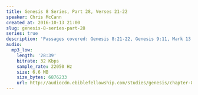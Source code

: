 ```yaml
---
title: Genesis 8 Series, Part 28, Verses 21-22
speaker: Chris McCann
created_at: 2016-10-13 21:00
slug: genesis-8-series-part-28
series: true
description: 'Passages covered: Genesis 8:21-22, Genesis 9:11, Mark 13:24, Luke 21:25,28.'
audio:
  mp3_low:
    length: '28:39'
    bitrate: 32 Kbps
    sample_rate: 22050 Hz
    size: 6.6 MB
    size_bytes: 6876233
    url: http://audiocdn.ebiblefellowship.com/studies/genesis/chapter-8/2016.10.13_McCann_-_Genesis_8_Series_Part_28.mp3
---
```

